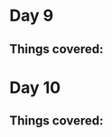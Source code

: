 # Day 9
## Things covered:
### 
### 
### 
### 
### 
### 
### 
### 
### 
### 
### 
### 
### 
### 
### 
### 
### 
### 
### 
## 
# Day 10
## Things covered:
### 
### 
### 
### 
### 
### 
### 
### 